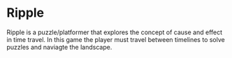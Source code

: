 # Ripple
Ripple is a puzzle/platformer that explores the concept of cause and effect in time travel. In this game the player must travel between timelines to solve puzzles and naviagte the landscape. 
